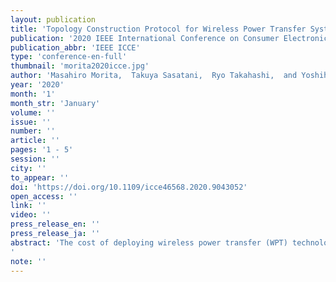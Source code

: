 ```yaml
---
layout: publication
title: 'Topology Construction Protocol for Wireless Power Transfer System with a 2-D Relay Resonator Array'
publication: '2020 IEEE International Conference on Consumer Electronics'
publication_abbr: 'IEEE ICCE'
type: 'conference-en-full'
thumbnail: 'morita2020icce.jpg'
author: 'Masahiro Morita,  Takuya Sasatani,  Ryo Takahashi,  and Yoshihiro Kawahara'
year: '2020'
month: '1'
month_str: 'January'
volume: ''
issue: ''
number: ''
article: ''
pages: '1 - 5'
session: ''
city: ''
to_appear: ''
doi: 'https://doi.org/10.1109/icce46568.2020.9043052'
open_access: ''
link: ''
video: ''
press_release_en: ''
press_release_ja: ''
abstract: 'The cost of deploying wireless power transfer (WPT) technology into products still remains high due to the order-made design process. As a new approach to alleviate the engineering cost to adapt to each use-case, a magnetic resonance coupling based, reconfigurable 2-D WPT system, which enables users to deploy WPT enabled surfaces, simply by arranging ready-made resonator modules was recently proposed. In this system, modules communicate with each other via the Bluetooth Mesh protocol to Figure out the topology of the modules, detect the position of the receiver, and direct power to target device. However, this approach typically suffers from errors due to radio interference; as a more natural and robust approach, we propose to build a topology construction protocol based on “in-band” communication, which rides on the WPT channel and can only communicate with adjacent modules. Based on this, we proposed a protocol applicable to 2-D WPT systems, that enables robust topology construction and evaluated it through simulations. Through simulations, it was discovered that the topology construction can be executed in 2 seconds for a 30 module configuration.'
note: ''
---
```

